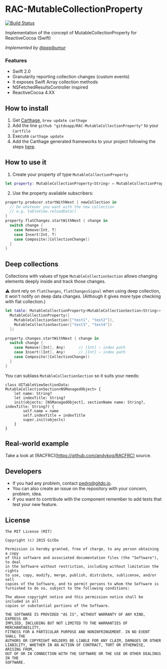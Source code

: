 # RAC-MutableCollectionProperty
[![Build Status](https://travis-ci.org/gitdoapp/RAC-MutableCollectionProperty.svg)](https://travis-ci.org/gitdoapp/RAC-MutableCollectionProperty)

Implementation of the concept of MutableCollectionProperty for ReactiveCocoa (Swift)

*Implemented by [@pepibumur](https://github.com/pepibumur)*

### Features
- Swift 2.0
- Granularity reporting collection changes (custom events)
- It exposes Swift Array collection methods
- NSFetchedResultsController inspired
- ReactiveCocoa 4.XX

## How to install
1. Get [Carthage](https://github.com/Carthage/Carthage), `brew update carthage`
2. Add the line `github "gitdoapp/RAC-MutableCollectionProperty"` to your `Cartfile`
3. Execute `carthage update`
4. Add the Carthage generated frameworks to your project following the steps [here](https://github.com/Carthage/Carthage).

## How to use it
1. Create your property of type `MutableCollectionProperty`

```swift
let property: MutableCollectionProperty<String> = MutableCollectionProperty(["test1", "test2"])
```

2. Use the property available subscribers:

```swift
property.producer.startWithNext { newCollection in
  // Do whatever you want with the new collection
  // e.g. tableView.reloadData()
}
property.flatChanges.startWithNext { change in
  switch change {
    case Remove(Int, T)
    case Insert(Int, T)
    case Composite([CollectionChange])
  }
}
```

## Deep collections

Collections with values of type `MutableCollectionSection` allows changing elements deeply inside and track those changes.

:warning: dont rely on `flatChanges`, `flatChangesSignal` when using deep collection, it won't notify on deep data changes. 
(Although it gives more type checking with flat collection.)

```swift
let table: MutableCollectionProperty<MutableCollectionSection<String>> =
  MutableCollectionProperty([
    MutableCollectionSection(["test1", "test2"]),
    MutableCollectionSection(["test3", "test4"])
  ])

property.changes.startWithNext { change in
  switch change {
    case Remove([Int], Any)      // [Int] — index path
    case Insert([Int], Any)      // [Int] — index path
    case Composite([CollectionChange])
  }
}
```

You can sublass `MutableCollectionSection` so it suits your needs:
```
class UITableViewSectionData: MutableCollectionSection<NSManagedObject> {
    let name: String?
    let indexTitle: String?
    init(objects: [NSManagedObject], sectionName name: String?, indexTitle: String?) {
        self.name = name
        self.indexTitle = indexTitle
        super.init(objects)
    }
}
```


## Real-world example

Take a look at (RACFRC)[https://github.com/andykog/RACFRC] source.


## Developers
- If you had any problem, contact [pedro@gitdo.io](mailto://pedro@gitdo.io).
- You can also create an issue on the repository with your concern, problem, idea.
- If you want to contribute with the component remember to add tests that test your new feature.

## License

```
The MIT License (MIT)

Copyright (c) 2015 GitDo

Permission is hereby granted, free of charge, to any person obtaining a copy
of this software and associated documentation files (the "Software"), to deal
in the Software without restriction, including without limitation the rights
to use, copy, modify, merge, publish, distribute, sublicense, and/or sell
copies of the Software, and to permit persons to whom the Software is
furnished to do so, subject to the following conditions:

The above copyright notice and this permission notice shall be included in all
copies or substantial portions of the Software.

THE SOFTWARE IS PROVIDED "AS IS", WITHOUT WARRANTY OF ANY KIND, EXPRESS OR
IMPLIED, INCLUDING BUT NOT LIMITED TO THE WARRANTIES OF MERCHANTABILITY,
FITNESS FOR A PARTICULAR PURPOSE AND NONINFRINGEMENT. IN NO EVENT SHALL THE
AUTHORS OR COPYRIGHT HOLDERS BE LIABLE FOR ANY CLAIM, DAMAGES OR OTHER
LIABILITY, WHETHER IN AN ACTION OF CONTRACT, TORT OR OTHERWISE, ARISING FROM,
OUT OF OR IN CONNECTION WITH THE SOFTWARE OR THE USE OR OTHER DEALINGS IN THE
SOFTWARE.
```
